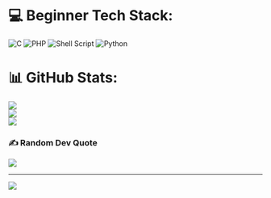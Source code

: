 
# 💻 Beginner Tech Stack:
![C](https://img.shields.io/badge/c-%2300599C.svg?style=for-the-badge&logo=c&logoColor=white) ![PHP](https://img.shields.io/badge/php-%23777BB4.svg?style=for-the-badge&logo=php&logoColor=white) ![Shell Script](https://img.shields.io/badge/shell_script-%23121011.svg?style=for-the-badge&logo=gnu-bash&logoColor=white) ![Python](https://img.shields.io/badge/python-3670A0?style=for-the-badge&logo=python&logoColor=ffdd54)
# 📊 GitHub Stats:
![](https://github-readme-stats.vercel.app/api?username=rahmadneedsource&theme=dark&hide_border=false&include_all_commits=false&count_private=false)<br/>
![](https://github-readme-streak-stats.herokuapp.com/?user=rahmadneedsource&theme=dark&hide_border=false)<br/>
![](https://github-readme-stats.vercel.app/api/top-langs/?username=rahmadneedsource&theme=dark&hide_border=false&include_all_commits=false&count_private=false&layout=compact)

### ✍️ Random Dev Quote
![](https://quotes-github-readme.vercel.app/api?type=horizontal&theme=radical)

---
[![](https://visitcount.itsvg.in/api?id=rahmadneedsource&icon=0&color=0)](https://visitcount.itsvg.in)

<!-- Proudly created with GPRM ( https://gprm.itsvg.in ) -->
